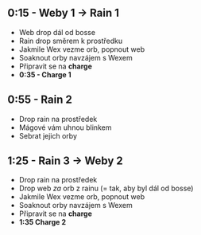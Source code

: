 ## 0:15 - Weby 1 -> Rain 1

- Web drop dál od bosse
- Rain drop směrem k prostředku
- Jakmile Wex vezme orb, popnout web
- Soaknout orby navzájem s Wexem
- Připravit se na **charge**
- **0:35 - Charge 1**

## 0:55 - Rain 2

- Drop rain na prostředek
- Mágové vám uhnou blinkem
- Sebrat jejich orby

## 1:25 - Rain 3 -> Weby 2

- Drop rain na prostředek
- Drop web _za_ orb z rainu (= tak, aby byl dál od bosse)
- Jakmile Wex vezme orb, popnout web
- Soaknout orby navzájem s Wexem
- Připravit se na **charge**
- **1:35 Charge 2**
